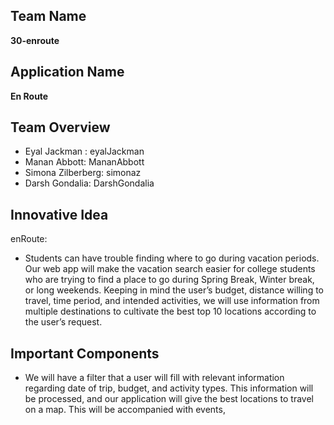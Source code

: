 ## Team Name

**30-enroute**

## Application Name

**En Route**

## Team Overview

- Eyal Jackman : eyalJackman
- Manan Abbott: MananAbbott
- Simona Zilberberg: simonaz
- Darsh Gondalia: DarshGondalia

## Innovative Idea

enRoute:

- Students can have trouble finding where to go during vacation periods. Our web app will make the vacation search easier for college students who are trying to find a place to go during Spring Break, Winter break, or long weekends. Keeping in mind the user’s budget, distance willing to travel, time period, and intended activities, we will use information from multiple destinations to cultivate the best top 10 locations according to the user’s request.

## Important Components
- We will have a filter that a user will fill with relevant information regarding date of trip, budget, and activity types. This information will be processed, and our application will give the best locations to travel on a map. This will be accompanied with events, 
